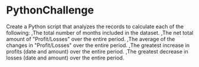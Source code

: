 # PythonChallenge
Create a Python script that analyzes the records to calculate each of the following:
,The total number of months included in the dataset.
,The net total amount of "Profit/Losses" over the entire period.
,The average of the changes in "Profit/Losses" over the entire period.
,The greatest increase in profits (date and amount) over the entire period.
,The greatest decrease in losses (date and amount) over the entire period.
